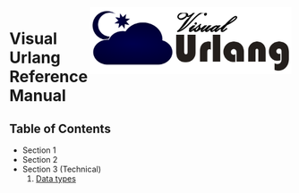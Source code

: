 <img src="Docs/urlang.png" height="120" align="right">

# Visual Urlang Reference Manual

## Table of Contents
 * Section 1
 * Section 2
 * Section 3 (Technical)
   1. [Data types](Datatype.md) 
